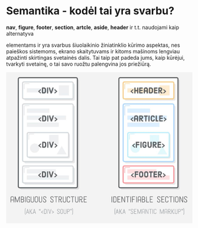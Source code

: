 # Semantika - kodėl tai yra svarbu?

**nav**, **figure**, **footer**, **section**, **artcle**, **aside**, **header** ir t.t. naudojami kaip alternatyva <div> elementams ir yra svarbus šiuolaikinio žiniatinklio kūrimo aspektas, nes paieškos sistemoms, ekrano skaitytuvams ir kitoms mašinoms lengviau atpažinti skirtingas svetainės dalis. Tai taip pat padeda jums, kaip kūrėjui, tvarkyti svetainę, o tai savo ruožtu palengvina jos priežiūrą.

![Semantika](image/semantic.png)